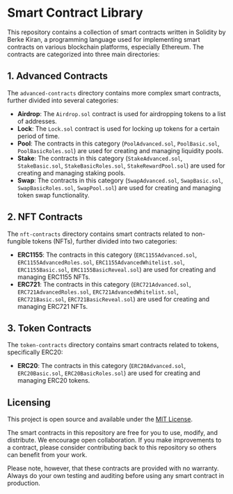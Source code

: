 # Smart Contract Library

This repository contains a collection of smart contracts written in Solidity by Berke Kiran, a programming language used for implementing smart contracts on various blockchain platforms, especially Ethereum. The contracts are categorized into three main directories:

## 1. Advanced Contracts

The `advanced-contracts` directory contains more complex smart contracts, further divided into several categories:

- **Airdrop**: The `Airdrop.sol` contract is used for airdropping tokens to a list of addresses.
- **Lock**: The `Lock.sol` contract is used for locking up tokens for a certain period of time.
- **Pool**: The contracts in this category (`PoolAdvanced.sol`, `PoolBasic.sol`, `PoolBasicRoles.sol`) are used for creating and managing liquidity pools.
- **Stake**: The contracts in this category (`StakeAdvanced.sol`, `StakeBasic.sol`, `StakeBasicRoles.sol`, `StakeRewardPool.sol`) are used for creating and managing staking pools.
- **Swap**: The contracts in this category (`SwapAdvanced.sol`, `SwapBasic.sol`, `SwapBasicRoles.sol`, `SwapPool.sol`) are used for creating and managing token swap functionality.

## 2. NFT Contracts

The `nft-contracts` directory contains smart contracts related to non-fungible tokens (NFTs), further divided into two categories:

- **ERC1155**: The contracts in this category (`ERC1155Advanced.sol`, `ERC1155AdvancedRoles.sol`, `ERC1155AdvancedWhitelist.sol`, `ERC1155Basic.sol`, `ERC1155BasicReveal.sol`) are used for creating and managing ERC1155 NFTs.
- **ERC721**: The contracts in this category (`ERC721Advanced.sol`, `ERC721AdvancedRoles.sol`, `ERC721AdvancedWhitelist.sol`, `ERC721Basic.sol`, `ERC721BasicReveal.sol`) are used for creating and managing ERC721 NFTs.

## 3. Token Contracts

The `token-contracts` directory contains smart contracts related to tokens, specifically ERC20:

- **ERC20**: The contracts in this category (`ERC20Advanced.sol`, `ERC20Basic.sol`, `ERC20BasicRoles.sol`) are used for creating and managing ERC20 tokens.

## Licensing

This project is open source and available under the [MIT License](https://opensource.org/licenses/MIT). 

The smart contracts in this repository are free for you to use, modify, and distribute. We encourage open collaboration. If you make improvements to a contract, please consider contributing back to this repository so others can benefit from your work.

Please note, however, that these contracts are provided with no warranty. Always do your own testing and auditing before using any smart contract in production.
